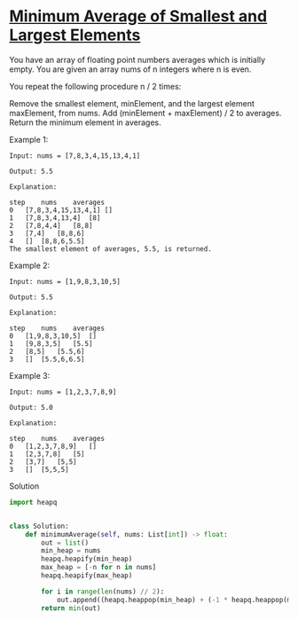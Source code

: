 # [Minimum Average of Smallest and Largest Elements](https://leetcode.com/problems/minimum-average-of-smallest-and-largest-elements/description/)

You have an array of floating point numbers averages which is initially empty. You are given an array nums of n integers where n is even.

You repeat the following procedure n / 2 times:

Remove the smallest element, minElement, and the largest element maxElement, from nums.
Add (minElement + maxElement) / 2 to averages.
Return the minimum element in averages.

Example 1:
```
Input: nums = [7,8,3,4,15,13,4,1]

Output: 5.5

Explanation:

step	nums	averages
0	[7,8,3,4,15,13,4,1]	[]
1	[7,8,3,4,13,4]	[8]
2	[7,8,4,4]	[8,8]
3	[7,4]	[8,8,6]
4	[]	[8,8,6,5.5]
The smallest element of averages, 5.5, is returned.
```
Example 2:
```
Input: nums = [1,9,8,3,10,5]

Output: 5.5

Explanation:

step	nums	averages
0	[1,9,8,3,10,5]	[]
1	[9,8,3,5]	[5.5]
2	[8,5]	[5.5,6]
3	[]	[5.5,6,6.5]
```
Example 3:
```
Input: nums = [1,2,3,7,8,9]

Output: 5.0

Explanation:

step	nums	averages
0	[1,2,3,7,8,9]	[]
1	[2,3,7,8]	[5]
2	[3,7]	[5,5]
3	[]	[5,5,5]
```
Solution
```python
import heapq


class Solution:
    def minimumAverage(self, nums: List[int]) -> float:
        out = list()
        min_heap = nums
        heapq.heapify(min_heap)
        max_heap = [-n for n in nums]
        heapq.heapify(max_heap)

        for i in range(len(nums) // 2):
            out.append((heapq.heappop(min_heap) + (-1 * heapq.heappop(max_heap))) / 2)
        return min(out)
        
```